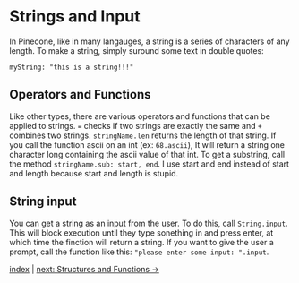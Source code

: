 # Strings and Input

In Pinecone, like in many langauges, a string is a series of characters of any length. To make a string, simply suround some text in double quotes:
```
myString: "this is a string!!!"
```

## Operators and Functions

Like other types, there are various operators and functions that can be applied to strings. `=` checks if two strings are exactly the same and `+` combines two strings. `stringName.len` returns the length of that string. If you call the function ascii on an int (ex: `68.ascii`), It will return a string one character long containing the ascii value of that int. To get a substring, call the method `stringName.sub: start, end`. I use start and end instead of start and length because start and length is stupid.

## String input

You can get a string as an input from the user. To do this, call `String.input`. This will block execution until they type sonething in and press enter, at which time the finction will return a string. If you want to give the user a prompt, call the function like this: `"please enter some input: ".input`.

[index](index.md) | [next: Structures and Functions ->](4_structures_and_functions.md)
